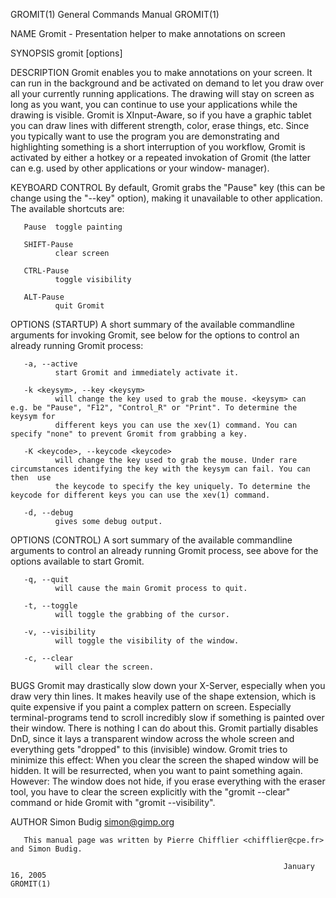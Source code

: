 GROMIT(1)                                                     General Commands Manual                                                    GROMIT(1)

NAME
       Gromit - Presentation helper to make annotations on screen

SYNOPSIS
       gromit [options]

DESCRIPTION
       Gromit  enables  you  to  make annotations on your screen. It can run in the background and be activated on demand to let you draw over all
       your currently running applications. The drawing will stay on screen as long as you want, you can continue to use your  applications  while
       the drawing is visible.
       Gromit is XInput-Aware, so if you have a graphic tablet you can draw lines with different strength, color, erase things, etc.
       Since  you  typically  want  to  use  the program you are demonstrating and highlighting something is a short interruption of you workflow,
       Gromit is activated by either a hotkey or a repeated invokation of Gromit (the latter can e.g. used by other applications or  your  window‐
       manager).

KEYBOARD CONTROL
       By  default,  Gromit  grabs  the "Pause" key (this can be change using the "--key" option), making it unavailable to other application. The
       available shortcuts are:

       Pause  toggle painting

       SHIFT-Pause
              clear screen

       CTRL-Pause
              toggle visibility

       ALT-Pause
              quit Gromit

OPTIONS (STARTUP)
       A short summary of the available commandline arguments for invoking Gromit, see below for the options to control an already running  Gromit
       process:

       -a, --active
              start Gromit and immediately activate it.

       -k <keysym>, --key <keysym>
              will change the key used to grab the mouse. <keysym> can e.g. be "Pause", "F12", "Control_R" or "Print". To determine the keysym for
              different keys you can use the xev(1) command. You can specify "none" to prevent Gromit from grabbing a key.

       -K <keycode>, --keycode <keycode>
              will change the key used to grab the mouse. Under rare circumstances identifying the key with the keysym can fail. You can then  use
              the keycode to specify the key uniquely. To determine the keycode for different keys you can use the xev(1) command.

       -d, --debug
              gives some debug output.

OPTIONS (CONTROL)
       A  sort summary of the available commandline arguments to control an already running Gromit process, see above for the options available to
       start Gromit.

       -q, --quit
              will cause the main Gromit process to quit.

       -t, --toggle
              will toggle the grabbing of the cursor.

       -v, --visibility
              will toggle the visibility of the window.

       -c, --clear
              will clear the screen.

BUGS
       Gromit may drastically slow down your X-Server, especially when you draw very thin lines. It makes heavily  use  of  the  shape  extension,
       which is quite expensive if you paint a complex pattern on screen. Especially terminal-programs tend to scroll incredibly slow if something
       is painted over their window. There is nothing I can do about this.
       Gromit partially disables DnD, since it lays a transparent window across the whole screen and everything gets "dropped" to this (invisible)
       window.  Gromit tries to minimize this effect: When you clear the screen the shaped window will be hidden. It will be resurrected, when you
       want to paint something again. However: The window does not hide, if you erase everything with the eraser  tool,  you  have  to  clear  the
       screen explicitly with the "gromit --clear" command or hide Gromit with "gromit --visibility".

AUTHOR
       Simon Budig <simon@gimp.org>

       This manual page was written by Pierre Chifflier <chifflier@cpe.fr> and Simon Budig.

                                                                 January 16, 2005                                                        GROMIT(1)
